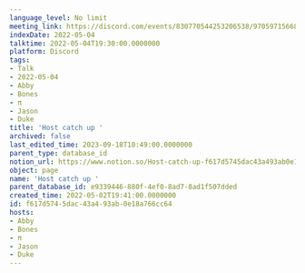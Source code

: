 ```yaml
---
language_level: No limit
meeting_link: https://discord.com/events/830770544253206538/970597156681568276
indexDate: 2022-05-04
talktime: 2022-05-04T19:30:00.0000000
platform: Discord
tags:
- Talk
- 2022-05-04
- Abby
- Bones
- π
- Jason
- Duke
title: 'Host catch up '
archived: false
last_edited_time: 2023-09-18T10:49:00.0000000
parent_type: database_id
notion_url: https://www.notion.so/Host-catch-up-f617d5745dac43a493ab0e18a766cc64
object: page
name: 'Host catch up '
parent_database_id: e9339446-880f-4ef0-8ad7-8ad1f507dded
created_time: 2022-05-02T19:41:00.0000000
id: f617d574-5dac-43a4-93ab-0e18a766cc64
hosts:
- Abby
- Bones
- π
- Jason
- Duke
---
```





